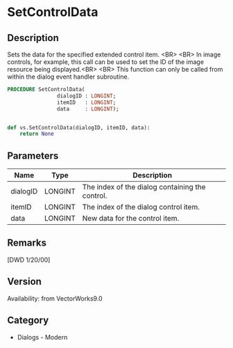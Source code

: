 # SetControlData

## Description
Sets the data for the specified extended control item. &lt;BR&gt;
&lt;BR&gt;
In image controls, for example, this call can be used to set the ID of the image resource being displayed.&lt;BR&gt;
&lt;BR&gt;
This function can only be called from within the dialog event handler subroutine.

```pascal
PROCEDURE SetControlData(
				dialogID : LONGINT;
				itemID   : LONGINT;
				data     : LONGINT);
```

```python

def vs.SetControlData(dialogID, itemID, data):
    return None
```

## Parameters
|Name|Type|Description|
|---|---|---|
|dialogID|LONGINT|The index of the dialog containing the control.|
|itemID|LONGINT|The index of the dialog control item.|
|data|LONGINT|New data for the control item.|

## Remarks
[DWD 1/20/00]

## Version
Availability: from VectorWorks9.0
## Category
* Dialogs - Modern


